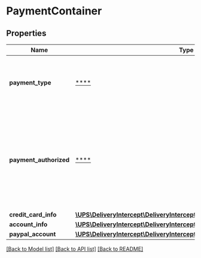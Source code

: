 # PaymentContainer

## Properties
Name | Type | Description | Notes
------------ | ------------- | ------------- | -------------
**payment_type** | [****](.md) | Conditional on the charges. Required if the charges are greater than zero.  | CODE  | DESCRIPTION       | | :--:  | :--               | | C     | Credit Card       | | A     | Consignee Account | | P     | PayPal            | | G     | GooglePay         | | I     | ApplePay          | | [optional] 
**payment_authorized** | [****](.md) | Indicates if the credit card / PayPal payment transaction is pre-authorized. TRUE - the payment transaction is pre-authorized. | [optional] 
**credit_card_info** | [**\UPS\DeliveryIntercept\DeliveryIntercept\PaymentContainerCreditCardInfo**](PaymentContainerCreditCardInfo.md) |  | [optional] 
**account_info** | [**\UPS\DeliveryIntercept\DeliveryIntercept\PaymentContainerAccountInfo**](PaymentContainerAccountInfo.md) |  | [optional] 
**paypal_account** | [**\UPS\DeliveryIntercept\DeliveryIntercept\PaymentContainerPaypalAccount**](PaymentContainerPaypalAccount.md) |  | [optional] 

[[Back to Model list]](../../README.md#documentation-for-models) [[Back to API list]](../../README.md#documentation-for-api-endpoints) [[Back to README]](../../README.md)

